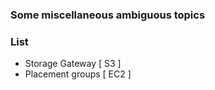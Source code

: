 ### Some miscellaneous ambiguous topics

### List
- Storage Gateway [ S3 ]
- Placement groups [ EC2 ]